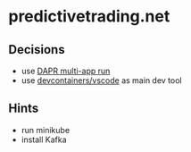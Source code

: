 # predictivetrading.net

## Decisions
- use [DAPR multi-app run](https://docs.dapr.io/developing-applications/local-development/multi-app-dapr-run/multi-app-overview/)
- use [devcontainers/vscode](https://containers.dev/guide/dockerfile) as main dev tool

## Hints

- run minikube
- install Kafka